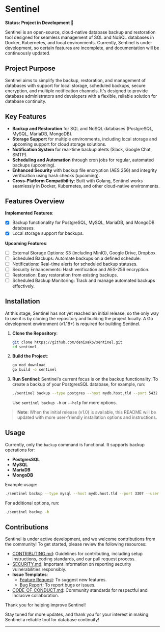 # Sentinel

**Status: Project in Development 🚧**

Sentinel is an open-source, cloud-native database backup and restoration tool designed for seamless management of SQL
and NoSQL databases in Docker, Kubernetes, and local environments. Currently, Sentinel is under development, so certain
features are incomplete, and documentation will be continuously updated.

## Project Purpose

Sentinel aims to simplify the backup, restoration, and management of databases with support for local storage,
scheduled backups, secure encryption, and multiple notification channels. It's designed to provide database
administrators and developers with a flexible, reliable solution for database continuity.

## Key Features

- **Backup and Restoration** for SQL and NoSQL databases (PostgreSQL, MySQL, MariaDB, MongoDB).
- **Storage Support** for multiple environments, including local storage and upcoming support for cloud storage
  solutions.
- **Notification System** for real-time backup alerts (Slack, Google Chat, SMTP).
- **Scheduling and Automation** through cron jobs for regular, automated backups (upcoming).
- **Enhanced Security** with backup file encryption (AES 256) and integrity verification using hash checks (upcoming).
- **Cross-Platform Compatibility**: Built with Golang, Sentinel works seamlessly in Docker, Kubernetes, and other
  cloud-native environments.

## Features Overview

**Implemented Features**:

- [x] Backup functionality for PostgreSQL, MySQL, MariaDB, and MongoDB databases.
- [x] Local storage support for backups.

**Upcoming Features**:

- [ ] External Storage Options: S3 (including MinIO), Google Drive, Dropbox.
- [ ] Scheduled Backups: Automate backups on a defined schedule.
- [ ] Notifications: Real-time alerts for scheduled backup statuses.
- [ ] Security Enhancements: Hash verification and AES-256 encryption.
- [ ] Restoration: Easy restoration from existing backups.
- [ ] Scheduled Backup Monitoring: Track and manage automated backups effectively.

## Installation

At this stage, Sentinel has not yet reached an initial release, so the only way to use it is by cloning the repository
and building the project locally. A Go development environment (v1.18+) is required for building Sentinel.

1. **Clone the Repository**:
   ```bash
   git clone https://github.com/denisakp/sentinel.git
   cd sentinel
   ```

2. **Build the Project**:
   ```bash
   go mod download 
   go build -o sentinel
   ```

3. **Run Sentinel**:
   Sentinel's current focus is on the backup functionality. To create a backup of your PostgresSQL database, for
   example,
   run:
   ```bash
   ./sentinel backup --type postgres --host mydb.host.tld --port 5432 --user my-user --password 1234 --database sample
   ```
   Use `sentinel backup -h` or `--help` for more options.

> **Note**: When the initial release (v1.0) is available, this README will be updated with more user-friendly
> installation options and instructions.

## Usage

Currently, only the `backup` command is functional. It supports backup operations for:

- **PostgresSQL**
- **MySQL**
- **MariaDB**
- **MongoDB**

Example usage:

```bash
./sentinel backup --type mysql --host mydb.host.tld --port 3307 --user my-user --password 1234 --database sample
```

For additional options, run:

```bash
./sentinel backup -h
```

## Contributions

Sentinel is under active development, and we welcome contributions from the community! To get started, please review the
following resources:

- [CONTRIBUTING.md](CONTRIBUTING.md): Guidelines for contributing, including setup instructions, coding standards, and
  our pull request process.
- [SECURITY.md](SECURITY.md): Important information on reporting security vulnerabilities responsibly.
- **Issue Templates**:
    - [Feature Request](.github/ISSUE_TEMPLATE/2-feature-request.md): To suggest new features.
    - [Bug Report](.github/ISSUE_TEMPLATE/1-bug.md): To report bugs or issues.
- [CODE_OF_CONDUCT.md](CODE_OF_CONDUCT.md): Community standards for respectful and inclusive collaboration.

Thank you for helping improve Sentinel!

Stay tuned for more updates, and thank you for your interest in making Sentinel a reliable tool for database continuity!

---

